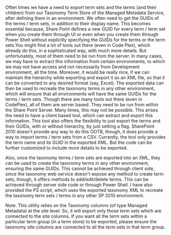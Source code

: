 Often times we have a need to export term sets and the terms (and their children) from our Taxonomy Term Store of the Managed Metadata Service, after defining them in an environment. We often need to get the GUIDs of the terms / term sets, in addition to their display name. This becomes essential because, Share Point defines a new GUID for every term / term set when you create them through UI or even when you create them through Power Shell without explicitly specifying the GUIDs for the terms or the term sets.You might find a lot of tools out there (even in Code Plex), which already do this, in a sophisticated way, with much more details. But unfortunately, most of them need to be run from the server. In many cases, we may have to extract this information from certain environments, to which we may not have access and not necessarily from Development environment, all the time. Moreover, it would be really nice, if we can maintain the hierarchy while exporting and export it as an XML file, so that it can be converted to any desired format (say, Excel). The exported data can then be used to recreate the taxonomy terms in any other environment, which will ensure that all environments will have the same GUIDs for the terms / term sets. Though there are many tools out there (even in CodePlex), all of them are server based. They need to be run from within the Share Point Server. Many times, this may not be possible. This arises the need to have a client based tool, which can extract and export this information. This tool also offers the flexibility to just export the terms and their GUIDs, with or without hierarchy, by just setting a flag. SharePoint 2010 doesn't provide any way to do this OOTB, though, it does provide a way to import terms / term sets from a CSV. Currently, the tool only provides the term name and its GUID in the exported XML. But the code can be further customized to include more details to be exported.

Also, once the taxonomy terms / term sets are exported into an XML, they can be used to create the taxonomy terms in any other environment, ensuring the same GUIDs. This cannot be achieved through client side, since the taxonomy web service doesn't expose any method to create term sets, though, it offers methods to add/edit/delete terms. This can be achieved through server side code or through Power Shell. I have also provided the PS script, which uses the exported taxonomy XML to recreate the taxonomy term sets / terms in any other SP 2010 environment.

Note: This utility relies on the Taxonomy columns (of type Managed Metadata) at the site level. So, it will export only those term sets which are connected to the site columns. If you want all the term sets within a particular term group (in a term store) to be exported, please ensure the taxonomy site columns are connected to all the term sets in that term group.
